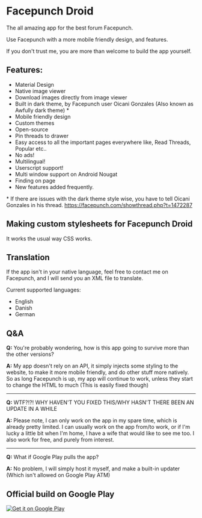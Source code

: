 # Facepunch Droid
The all amazing app for the best forum Facepunch.

Use Facepunch with a more mobile friendly design, and features.

If you don't trust me, you are more than welcome to build the app yourself.

## Features:
- Material Design 
- Native image viewer 
- Download images directly from image viewer
- Built in dark theme, by Facepunch user Oicani Gonzales (Also known as Awfully dark theme) *
- Mobile friendly design 
- Custom themes 
- Open-source
- Pin threads to drawer
- Easy access to all the important pages everywhere like, Read Threads, Popular etc.. 
- No ads! 
- Multilingual! 
- Userscript support!
- Multi window support on Android Nougat
- Finding on page
- New features added frequently.


\* If there are issues with the dark theme style wise, you have to tell Oicani Gonzales in his thread.
https://facepunch.com/showthread.php?t=1472287

## Making custom stylesheets for Facepunch Droid
It works the usual way CSS works. 

## Translation
If the app isn't in your native language, feel free to contact me on Facepunch, and I will send you an XML file to translate.

Current supported languages:
- English
- Danish
- German


## Q&A
**Q:** You're probably wondering, how is this app going to survive more than the other versions?

**A:** My app doesn't rely on an API, it simply injects some styling to the website, to make it more mobile friendly, and do other stuff more natively. So as long Facepunch is up, my app will continue to work, unless they start to change the HTML to much (This is easily fixed though)

---------

**Q:** WTF?!?! WHY HAVEN'T YOU FIXED THIS/WHY HASN'T THERE BEEN AN UPDATE IN A WHILE

**A:** Please note, I can only work on the app in my spare time, which is already pretty limited. I can usually work on the app from/to work, or if I'm lucky a little bit when I'm home, I have a wife that would like to see me too. I also work for free, and purely from interest.

---------

**Q:** What if Google Play pulls the app?

**A:** No problem, I will simply host it myself, and make a built-in updater (Which isn't allowed on Google Play ATM)
  
## Official build on Google Play
[![Get it on Google Play](https://my.mixtape.moe/mjhsns.png)](https://play.google.com/store/apps/details?id=com.apps.anker.facepunchdroid)
